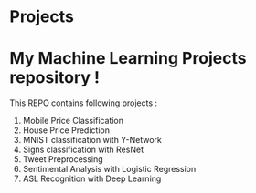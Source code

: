 # Projects
# My Machine Learning Projects repository !

This REPO contains following projects :

1. Mobile Price Classification
2. House Price Prediction
3. MNIST classification with Y-Network
4. Signs classification with ResNet
5. Tweet Preprocessing
6. Sentimental Analysis with Logistic Regression
7. ASL Recognition with Deep Learning

